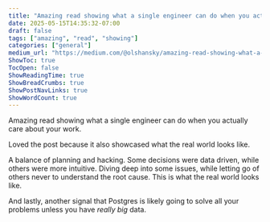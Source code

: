 ```yaml
---
title: "Amazing read showing what a single engineer can do when you actually care about your work."
date: 2025-05-15T14:35:32-07:00
draft: false
tags: ["amazing", "read", "showing"]
categories: ["general"]
medium_url: "https://medium.com/@olshansky/amazing-read-showing-what-a-single-engineer-can-do-when-you-actually-care-about-your-work-c08b594c0ef0"
ShowToc: true
TocOpen: false
ShowReadingTime: true
ShowBreadCrumbs: true
ShowPostNavLinks: true
ShowWordCount: true
---
```


Amazing read showing what a single engineer can do when you actually care about your work.

Loved the post because it also showcased what the real world looks like.

A balance of planning and hacking. Some decisions were data driven, while others were more intuitive. Diving deep into some issues, while letting go of others never to understand the root cause. This is what the real world looks like.

And lastly, another signal that Postgres is likely going to solve all your problems unless you have _really big_ data.
